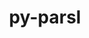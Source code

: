 ---
title: "py-parsl"
layout: cache
categories: [package, develop]
meta: {"compilers": ["gcc@11.4.0", "gcc@9.4.0"], "num_specs": 22, "num_specs_by_stack": {"e4s": 8, "e4s-neoverse-v2": 9, "e4s-neoverse_v1": 3, "e4s-power": 2, "root": 22}, "oss": ["ubuntu20.04", "ubuntu22.04"], "platforms": ["linux"], "stacks": ["e4s", "e4s-neoverse-v2", "e4s-neoverse_v1", "e4s-power", "root"], "targets": ["neoverse_v1", "neoverse_v2", "ppc64le", "x86_64_v3"], "versions": ["1.2.0", "2023.08.21"]}
spec_details: [{"compiler": "gcc@11.4.0", "hash": "26nyqatwondq7nemmy4h2aidupi4jf6d", "os": "ubuntu22.04", "platform": "linux", "size": "-", "stacks": ["e4s", "root"], "target": "x86_64_v3", "variants": ["build_system=python_pip", "~monitoring"], "versions": ["1.2.0"]}, {"compiler": "gcc@11.4.0", "hash": "2iw5r4cvh5f7m3t3q3ypfjz7hn6w3iij", "os": "ubuntu22.04", "platform": "linux", "size": "-", "stacks": ["e4s-neoverse-v2", "root"], "target": "neoverse_v2", "variants": ["build_system=python_pip", "~monitoring"], "versions": ["1.2.0"]}, {"compiler": "gcc@11.4.0", "hash": "2ocycyt4lwro3vhaobhu7rwgibpmpvt6", "os": "ubuntu22.04", "platform": "linux", "size": "-", "stacks": ["e4s-neoverse-v2", "root"], "target": "neoverse_v2", "variants": ["build_system=python_pip", "~monitoring"], "versions": ["1.2.0"]}, {"compiler": "gcc@9.4.0", "hash": "5db55prmwlbndvgumdsgntq2va3efehs", "os": "ubuntu20.04", "platform": "linux", "size": "-", "stacks": ["e4s-power", "root"], "target": "ppc64le", "variants": ["build_system=python_pip", "~monitoring"], "versions": ["2023.08.21"]}, {"compiler": "gcc@11.4.0", "hash": "5euwdvjnbpptkupwt5dyt2wz4gkz2w4s", "os": "ubuntu22.04", "platform": "linux", "size": "-", "stacks": ["e4s", "root"], "target": "x86_64_v3", "variants": ["build_system=python_pip", "~monitoring"], "versions": ["1.2.0"]}, {"compiler": "gcc@11.4.0", "hash": "aap223od7n4jvnsz3lk44zcazvbtlnad", "os": "ubuntu22.04", "platform": "linux", "size": "-", "stacks": ["e4s-neoverse-v2", "root"], "target": "neoverse_v2", "variants": ["build_system=python_pip", "~monitoring"], "versions": ["1.2.0"]}, {"compiler": "gcc@11.4.0", "hash": "dydmlh7hxabyzyyugrpzl6l5dp3xbv2d", "os": "ubuntu22.04", "platform": "linux", "size": "-", "stacks": ["e4s", "root"], "target": "x86_64_v3", "variants": ["build_system=python_pip", "~monitoring"], "versions": ["1.2.0"]}, {"compiler": "gcc@11.4.0", "hash": "hualsshmp6swolwu6amv3xssjhovdqhy", "os": "ubuntu22.04", "platform": "linux", "size": "-", "stacks": ["e4s-neoverse-v2", "root"], "target": "neoverse_v2", "variants": ["build_system=python_pip", "~monitoring"], "versions": ["1.2.0"]}, {"compiler": "gcc@11.4.0", "hash": "invcroa733zuyqppurl4427ewc24hw2g", "os": "ubuntu22.04", "platform": "linux", "size": "-", "stacks": ["e4s", "root"], "target": "x86_64_v3", "variants": ["build_system=python_pip", "~monitoring"], "versions": ["1.2.0"]}, {"compiler": "gcc@9.4.0", "hash": "iwsfjsnonqiib47zrfiajlqnaobdqq7d", "os": "ubuntu20.04", "platform": "linux", "size": "-", "stacks": ["e4s-power", "root"], "target": "ppc64le", "variants": ["build_system=python_pip", "~monitoring"], "versions": ["2023.08.21"]}, {"compiler": "gcc@11.4.0", "hash": "jh2yihhg4vphiptzz6n3dihmrh7ydajg", "os": "ubuntu22.04", "platform": "linux", "size": "-", "stacks": ["e4s-neoverse-v2", "root"], "target": "neoverse_v2", "variants": ["build_system=python_pip", "~monitoring"], "versions": ["1.2.0"]}, {"compiler": "gcc@11.4.0", "hash": "kz2xvo3fzkvknobq75bewiebjf2ascdv", "os": "ubuntu22.04", "platform": "linux", "size": "-", "stacks": ["e4s", "root"], "target": "x86_64_v3", "variants": ["build_system=python_pip", "~monitoring"], "versions": ["1.2.0"]}, {"compiler": "gcc@11.4.0", "hash": "lyjvj4vdzilsknhl7cdaoib5wm2dpp5i", "os": "ubuntu22.04", "platform": "linux", "size": "-", "stacks": ["e4s-neoverse_v1", "root"], "target": "neoverse_v1", "variants": ["build_system=python_pip", "~monitoring"], "versions": ["2023.08.21"]}, {"compiler": "gcc@11.4.0", "hash": "pjjfsujt3zusqshff2oodfhb5y6aqkct", "os": "ubuntu22.04", "platform": "linux", "size": "-", "stacks": ["e4s-neoverse_v1", "root"], "target": "neoverse_v1", "variants": ["build_system=python_pip", "~monitoring"], "versions": ["2023.08.21"]}, {"compiler": "gcc@11.4.0", "hash": "qrwsnyejug3xq5dfoyq2aykyfyxpwnmx", "os": "ubuntu22.04", "platform": "linux", "size": "-", "stacks": ["e4s-neoverse_v1", "root"], "target": "neoverse_v1", "variants": ["build_system=python_pip", "~monitoring"], "versions": ["2023.08.21"]}, {"compiler": "gcc@11.4.0", "hash": "sss4pnys5lvhs7izpkhczj2u7qfzzlwz", "os": "ubuntu22.04", "platform": "linux", "size": "-", "stacks": ["e4s-neoverse-v2", "root"], "target": "neoverse_v2", "variants": ["build_system=python_pip", "~monitoring"], "versions": ["1.2.0"]}, {"compiler": "gcc@11.4.0", "hash": "t4so3b2tba4nchn3ssb5yiy7xlqay5ah", "os": "ubuntu22.04", "platform": "linux", "size": "-", "stacks": ["e4s-neoverse-v2", "root"], "target": "neoverse_v2", "variants": ["build_system=python_pip", "~monitoring"], "versions": ["1.2.0"]}, {"compiler": "gcc@11.4.0", "hash": "tn3z7u5qvm7hgkoadvsuxzwkwbrhhv7y", "os": "ubuntu22.04", "platform": "linux", "size": "-", "stacks": ["e4s-neoverse-v2", "root"], "target": "neoverse_v2", "variants": ["build_system=python_pip", "~monitoring"], "versions": ["1.2.0"]}, {"compiler": "gcc@11.4.0", "hash": "x5at7luin6pz35svfml7twuhgxdywxyk", "os": "ubuntu22.04", "platform": "linux", "size": "-", "stacks": ["e4s", "root"], "target": "x86_64_v3", "variants": ["build_system=python_pip", "~monitoring"], "versions": ["1.2.0"]}, {"compiler": "gcc@11.4.0", "hash": "xjbfyluxu2fe7fmekojdtuwdj7uczqtd", "os": "ubuntu22.04", "platform": "linux", "size": "-", "stacks": ["e4s-neoverse-v2", "root"], "target": "neoverse_v2", "variants": ["build_system=python_pip", "~monitoring"], "versions": ["1.2.0"]}, {"compiler": "gcc@11.4.0", "hash": "xtw55muhrgc7pds536ujegpahxwh2tx6", "os": "ubuntu22.04", "platform": "linux", "size": "-", "stacks": ["e4s", "root"], "target": "x86_64_v3", "variants": ["build_system=python_pip", "~monitoring"], "versions": ["1.2.0"]}, {"compiler": "gcc@11.4.0", "hash": "zl3e5io5ruw5t5rp5si6xizgoy7wecb5", "os": "ubuntu22.04", "platform": "linux", "size": "-", "stacks": ["e4s", "root"], "target": "x86_64_v3", "variants": ["build_system=python_pip", "~monitoring"], "versions": ["1.2.0"]}]
---